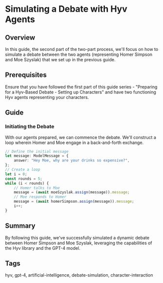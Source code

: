 # Simulating a Debate with Hyv Agents

## Overview

In this guide, the second part of the two-part process, we'll focus on how to simulate a debate
between the two agents (representing Homer Simpson and Moe Szyslak) that we set up in the previous
guide.

## Prerequisites

Ensure that you have followed the first part of this guide series - "Preparing for a Hyv-Based
Debate - Setting up Characters" and have two functioning Hyv agents representing your characters.

## Guide

### Initiating the Debate

With our agents prepared, we can commence the debate. We'll construct a loop wherein Homer and Moe
engage in a back-and-forth exchange.

```typescript
// Define the initial message
let message: ModelMessage = {
    answer: "Hey Moe, why are your drinks so expensive?",
};
// Create a loop
let i = 0;
const rounds = 5;
while (i < rounds) {
    // Homer talks to Moe
    message = (await moeSzyslak.assign(message)).message;
    // Moe responds to Homer
    message = (await homerSimpson.assign(message)).message;
    i++;
}
```

## Summary

By following this guide, we've successfully simulated a dynamic debate between Homer Simpson and Moe
Szyslak, leveraging the capabilities of the Hyv library and the GPT-4 model.

## Tags

hyv, gpt-4, artificial-intelligence, debate-simulation, character-interaction

